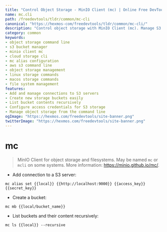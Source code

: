 ```yaml
---
title: "Control Object Storage - MinIO Client (mc) | Online Free DevTools by Hexmos"
name: mc.cli
path: /freedevtools/tldr/common/mc-cli
canonical: "https://hexmos-com/freedevtools/tldr/common/mc-cli/"
description: "Control object storage with MinIO Client (mc). Manage S3 buckets, configure access, and list content recursively. Free online tool, no registration required."
category: common
keywords:
- object storage command line
- s3 bucket manager
- minio client mc
- cloud storage cli
- mc alias configuration
- aws s3 command line
- object storage management
- linux storage commands
- macos storage commands
- file system management
features:
- Add and manage connections to S3 servers
- Create new storage buckets easily
- List bucket contents recursively
- Configure access credentials for S3 storage
- Manage object storage from the command line
ogImage: "https://hexmos.com/freedevtools/site-banner.png"
twitterImage: "https://hexmos.com/freedevtools/site-banner.png"
---
```


# mc

> MinIO Client for object storage and filesystems.
> May be named `mc` or `mcli` on some systems.
> More information: <https://minio.github.io/mc/>.

- Add connection to a S3 server:

`mc alias set {{local}} {{http://localhost:9000}} {{access_key}} {{secret_key}}`

- Create a bucket:

`mc mb {{local/bucket_name}}`

- List buckets and their content recursively:

`mc ls {{local}} --recursive`
